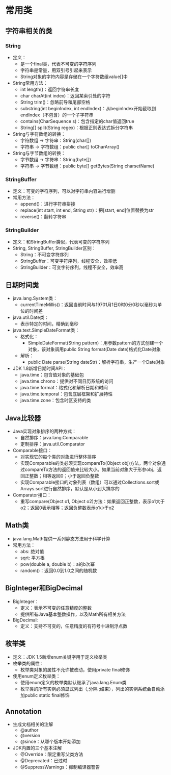 # 常用类

## 字符串相关的类

### String
  - 定义：
    - 是一个final类，代表不可变的字符序列
    - 字符串是常量，用双引号引起来表示
    - String对象的字符内容是存储在一个字符数组value[]中
  - String常用方法：
    - int length()：返回字符串长度
    - char charAt(int index)：返回某索引处的字符
    - String trim()：忽略前导和尾部空格
    - substring(int beginIndex, int endIndex)：从beginIndex开始截取到endIndex（不包含）的一个子字符串
    - contains(CharSequence s)：包含指定的char值返回true
    - String[] split(String regex)：根据正则表达式拆分字符串
  - String与字符数组的转换：
    - 字符数组 -> 字符串：String(char[])
    - 字符串 -> 字符数组：public char[] toCharArray()
  - String与字节数组的转换：
    - 字节数组 -> 字符串：String(byte[])
    - 字符串 -> 字节数组：public byte[] getBytes(String charsetName)
    
### StringBuffer

  - 定义：可变的字符序列，可以对字符串内容进行增删
  - 常用方法：
    - append()：进行字符串拼接
    - replace(int start, int end, String str)：把[start, end]位置替换为str
    - reverse()：翻转字符串
    
### StringBuilder

  - 定义：和StringBuffer类似，代表可变的字符序列
  - String, StringBuffer, StringBuilder区别：
    - String：不可变字符序列
    - StringBuffer：可变字符序列，线程安全，效率低
    - StringBuilder：可变字符序列，线程不安全，效率高
  
## 日期时间类

  - java.lang.System类：
    - currentTimeMillis()：返回当前时间与19701月1日0时0分0秒以毫秒为单位的时间差
  - java.util.Date类：
    - 表示特定的时间，精确到毫秒
  - java.text.SimpleDateFormat类：
    - 格式化：
      - SimpleDateFormat(String pattern)：用参数pattern的方式创建一个对象，该对象调用public String format(Date date)格式化Date对象
    - 解析：
      - public Date parse(String dateStr)：解析字符串，生产一个Date对象
  - JDK 1.8新增日期时间API：
    - java.time：包含值对象的基础包
    - java.time.chrono：提供对不同日历系统的访问
    - java.time.format：格式化和解析日期和时间
    - java.time.temporal：包含底层框架和扩展特性
    - java.time.zone：包含时区支持的类

## Java比较器

  - Java实现对象排序的两种方式：
    - 自然排序：java.lang.Comparable
    - 定制排序：java.util.Comparator
  - Comparable接口：
    - 对实现它的每个类的对象进行整体排序
    - 实现Comparable的类必须实现compareTo(Object obj)方法，两个对象通过compareTo方法的返回值来比较大小。如果当前对象大于形参obj，返回正整数；相等返回0；小于返回负整数
    - 实现Comparable接口的对象列表（数组）可以通过Collections.sort或Arrays.sort进行自然排序，默认是从小到大排序的
  - Comparator接口：
    - 重写compare(Object o1, Object o2)方法：如果返回正整数，表示o1大于o2；返回0表示相等；返回负整数表示o1小于o2
    
## Math类

  - java.lang.Math提供一系列静态方法用于科学计算
  - 常用方法：
    - abs: 绝对值
    - sqrt: 平方根
    - pow(double a, double b)：a的b次幂
    - random()：返回0.0到1.0之间的随机数
    
## BigInteger和BigDecimal

  - BigInteger：
    - 定义：表示不可变的任意精度的整数
    - 提供所有Java基本整数操作，以及Math所有相关方法
  - BigDecimal:
    - 定义：支持不可变的，任意精度的有符号十进制浮点数
    
## 枚举类

  - 定义：JDK 1.5新增enum关键字用于定义枚举类
  - 枚举类的属性：
    - 枚举类对象的属性不允许被改动，使用private final修饰
  - 使用enum定义枚举类：
    - 使用enum定义的枚举类默认继承了java.lang.Enum类
    - 枚举类的所有实例必须显式列出（,分隔 ;结束），列出的实例系统会自动添加public static final修饰

## Annotation

  - 生成文档相关的注解
    - @author
    - @version
    - @since：从哪个版本开始添加
  - JDK内置的三个基本注解
    - @Override：限定重写父类方法
    - @Deprecated：已过时
    - @SuppressWarnings：抑制编译器警告
